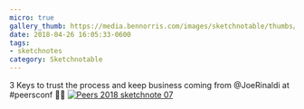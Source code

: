 ```yaml
---
micro: true
gallery_thumb: https://media.bennorris.com/images/sketchnotable/thumbs/peers-2018-sketchnote-07.jpg
date: 2018-04-26 16:05:33-0600
tags:
- sketchnotes
category: Sketchnotable
---
```


3 Keys to trust the process and keep business coming from @JoeRinaldi at #peersconf ✍🏼 [![Peers 2018 sketchnote 07](https://media.bennorris.com/images/sketchnotable/peers-2018/peers-2018-sketchnote-07.jpg)](https://media.bennorris.com/images/sketchnotable/peers-2018/peers-2018-sketchnote-07.jpg)
